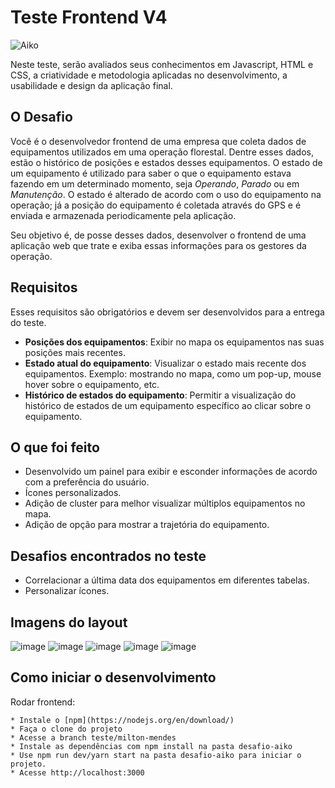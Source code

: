 # Teste Frontend V4

![Aiko](img/aiko.png)

Neste teste, serão avaliados seus conhecimentos em Javascript, HTML e CSS, a criatividade e metodologia aplicadas no desenvolvimento, a usabilidade e design da aplicação final.

## O Desafio

Você é o desenvolvedor frontend de uma empresa que coleta dados de equipamentos utilizados em uma operação florestal. Dentre esses dados, estão o histórico de posições e estados desses equipamentos. O estado de um equipamento é utilizado para saber o que o equipamento estava fazendo em um determinado momento, seja *Operando*, *Parado* ou em *Manutenção*. O estado é alterado de acordo com o uso do equipamento na operação; já a posição do equipamento é coletada através do GPS e é enviada e armazenada periodicamente pela aplicação.

Seu objetivo é, de posse desses dados, desenvolver o frontend de uma aplicação web que trate e exiba essas informações para os gestores da operação.

## Requisitos

Esses requisitos são obrigatórios e devem ser desenvolvidos para a entrega do teste.

* **Posições dos equipamentos**: Exibir no mapa os equipamentos nas suas posições mais recentes.
* **Estado atual do equipamento**: Visualizar o estado mais recente dos equipamentos. Exemplo: mostrando no mapa, como um pop-up, mouse hover sobre o equipamento, etc.
* **Histórico de estados do equipamento**: Permitir a visualização do histórico de estados de um equipamento específico ao clicar sobre o equipamento.

## O que foi feito
* Desenvolvido um painel para exibir e esconder informações de acordo com a preferência do usuário.
* Ícones personalizados.
* Adição de cluster para melhor visualizar múltiplos equipamentos no mapa.
* Adição de opção para mostrar a trajetória do equipamento.

## Desafios encontrados no teste
* Correlacionar a última data dos equipamentos em diferentes tabelas.
* Personalizar ícones.

## Imagens do layout
![image](https://github.com/user-attachments/assets/8affd603-7a3b-4d9d-9d8c-0152c306b840)
![image](https://github.com/user-attachments/assets/184dcad3-e083-4574-9b97-83c768d648cb)
![image](https://github.com/user-attachments/assets/c20e0727-8bcb-4a05-9122-0591d8b81f4e)
![image](https://github.com/user-attachments/assets/1211ab88-be3e-43ff-9e6e-0e9d8dedd741)
![image](https://github.com/user-attachments/assets/697cc0af-ba5f-4b93-a9db-3d864a87d7f0)


## Como iniciar o desenvolvimento

Rodar frontend:
```
* Instale o [npm](https://nodejs.org/en/download/)
* Faça o clone do projeto
* Acesse a branch teste/milton-mendes
* Instale as dependências com npm install na pasta desafio-aiko
* Use npm run dev/yarn start na pasta desafio-aiko para iniciar o projeto.
* Acesse http://localhost:3000
```

